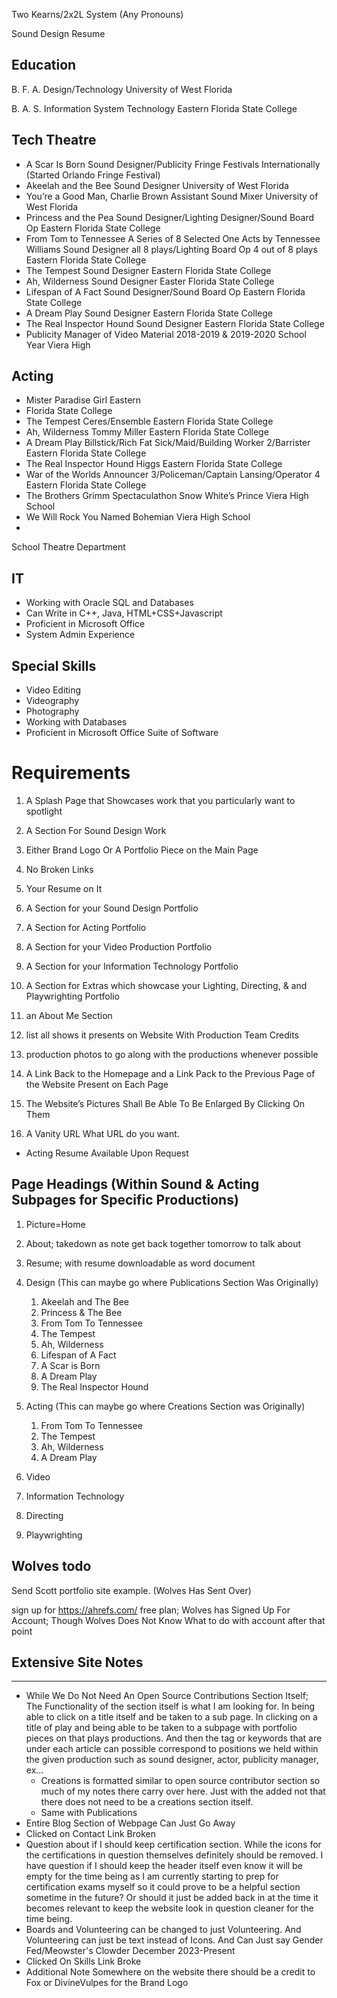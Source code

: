 Two Kearns/2x2L System
(Any Pronouns)

Sound Design Resume

## Education
B. F. A. Design/Technology University of West Florida

B. A. S. Information System Technology Eastern Florida State College

## Tech Theatre
 - A Scar Is Born Sound Designer/Publicity Fringe Festivals Internationally (Started Orlando Fringe Festival)
 - Akeelah and the Bee Sound Designer University of West Florida
 - You’re a Good Man, Charlie Brown Assistant Sound Mixer University of West Florida
 - Princess and the Pea Sound Designer/Lighting Designer/Sound Board Op Eastern Florida State College
 - From Tom to Tennessee A Series of 8 Selected One Acts by Tennessee Williams Sound Designer all 8 plays/Lighting Board Op 4 out of 8 plays Eastern Florida State College
 - The Tempest Sound Designer Eastern Florida State College
 - Ah, Wilderness Sound Designer Easter Florida State College
 - Lifespan of A Fact Sound Designer/Sound Board Op Eastern Florida State College
 - A Dream Play Sound Designer Eastern Florida State College
 - The Real Inspector Hound Sound Designer Eastern Florida State College
 - Publicity Manager of Video Material 2018-2019 &amp; 2019-2020 School Year Viera High

## Acting

 - Mister Paradise Girl Eastern 
 - Florida State College
 - The Tempest Ceres/Ensemble Eastern Florida State College
 - Ah, Wilderness Tommy Miller Eastern Florida State College
 - A Dream Play Billstick/Rich Fat Sick/Maid/Building Worker 2/Barrister Eastern Florida State College
 - The Real Inspector Hound Higgs Eastern Florida State College
 - War of the Worlds Announcer 3/Policeman/Captain Lansing/Operator 4 Eastern Florida State College
 - The Brothers Grimm Spectaculathon Snow White’s Prince Viera High School
 - We Will Rock You Named Bohemian Viera High School
 - 
School Theatre Department

## IT

 - Working with Oracle SQL and Databases
 - Can Write in C++, Java, HTML+CSS+Javascript
 - Proficient in Microsoft Office
 - System Admin Experience

## Special Skills

 - Video Editing
 - Videography
 - Photography
 - Working with Databases
 - Proficient in Microsoft Office Suite of Software

# Requirements

1. A Splash Page that Showcases work that you particularly want to spotlight
2. A Section For Sound Design Work
3. Either Brand Logo Or A Portfolio Piece on the Main Page
4. No Broken Links
5. Your Resume on It
6. A Section for your Sound Design Portfolio
7. A Section for Acting Portfolio
8. A Section for your Video Production Portfolio
9. A Section for your Information Technology Portfolio
10. A Section for Extras which showcase your Lighting, Directing, & and Playwrighting Portfolio
11. an About Me Section
12. list all shows it presents on Website With Production Team Credits
13. production photos to go along with the productions whenever possible
14. A Link Back to the Homepage and a Link Pack to the Previous Page of the Website Present on Each Page
15.	The Website’s Pictures Shall Be Able To Be Enlarged By Clicking On Them

16. A Vanity URL
        What URL do you want. 
- Acting Resume Available Upon Request


## Page Headings (Within Sound & Acting Subpages for Specific Productions)
1. Picture=Home
2. About; takedown as note get back together tomorrow to talk about
3. Resume; with resume downloadable as word document
4. Design (This can maybe go where Publications Section Was Originally)
   1. Akeelah and The Bee
   2. Princess & The Bee
   3. From Tom To Tennessee
   4. The Tempest
   5. Ah, Wilderness
   6. Lifespan of A Fact
   7. A Scar is Born
   8. A Dream Play
   9. The Real Inspector Hound

5. Acting (This can maybe go where Creations Section was Originally)
   1. From Tom To Tennessee
   2. The Tempest
   3. Ah, Wilderness
   4. A Dream Play
6. Video
7. Information Technology
8. Directing
9. Playwrighting


## Wolves todo

Send Scott portfolio site example. (Wolves Has Sent Over)

sign up for https://ahrefs.com/ free plan; Wolves has Signed Up For Account; Though Wolves Does Not Know What to do with account after that point



<h2>Extensive Site Notes</h2>

---

* While We Do Not Need An Open Source Contributions Section Itself; The Functionality of the section itself is what I am looking for. In being able to click on a title itself and be taken to a sub page. In clicking on a title of play and being able to be taken to a subpage with portfolio pieces on that plays productions. And then the tag or keywords that are under each article can possible correspond to positions we held within the given production such as sound designer, actor, publicity manager, ex...
  * Creations is formatted similar to open source contributor section so much of my notes there carry over here. Just with the added not that there does not need to be a creations section itself.
  * Same with Publications
* Entire Blog Section of Webpage Can Just Go Away
* Clicked on Contact Link Broken
* Question about if I should keep certification section. While the icons for the certifications in question themselves definitely should be removed. I have question if I should keep the header itself even know it will be empty for the time being as I am currently starting to prep for certification exams myself so it could prove to be a helpful section sometime in the future? Or should it just be added back in at the time it becomes relevant to keep the website look in question cleaner for the time being.
* Boards and Volunteering can be changed  to just Volunteering. And Volunteering can just be text instead of Icons. And Can Just say Gender Fed/Meowster's Clowder December 2023-Present
* Clicked On Skills Link Broke 
* Additional Note Somewhere on the website there should be a credit to Fox or DivineVulpes for the Brand Logo
